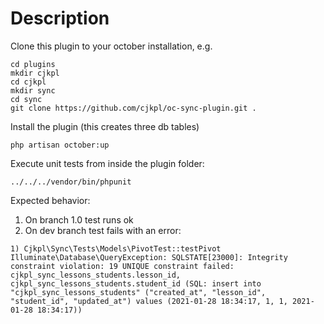 # Description

Clone this plugin to your october installation, e.g.

```
cd plugins
mkdir cjkpl
cd cjkpl
mkdir sync
cd sync
git clone https://github.com/cjkpl/oc-sync-plugin.git .
```

Install the plugin (this creates three db tables)
```
php artisan october:up
```

Execute unit tests from inside the plugin folder:
```
../../../vendor/bin/phpunit
```

Expected behavior:
1) On branch 1.0 test runs ok
2) On dev branch test fails with an error:

```
1) Cjkpl\Sync\Tests\Models\PivotTest::testPivot
Illuminate\Database\QueryException: SQLSTATE[23000]: Integrity constraint violation: 19 UNIQUE constraint failed: cjkpl_sync_lessons_students.lesson_id, cjkpl_sync_lessons_students.student_id (SQL: insert into "cjkpl_sync_lessons_students" ("created_at", "lesson_id", "student_id", "updated_at") values (2021-01-28 18:34:17, 1, 1, 2021-01-28 18:34:17))
```
